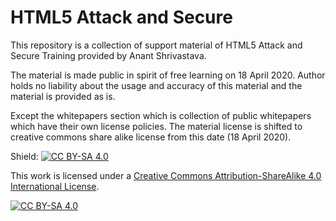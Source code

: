 # HTML5 Attack and Secure

This repository is a collection of support material of HTML5 Attack and Secure Training provided by Anant Shrivastava. 

The material is made public in spirit of free learning on 18 April 2020. Author holds no liability about the usage and accuracy of this material and the material is provided as is.

Except the whitepapers section which is collection of public whitepapers which have their own license policies.  The material license is shifted to creative commons share alike license from this date (18 April 2020). 

Shield: [![CC BY-SA 4.0][cc-by-sa-shield]][cc-by-sa]

This work is licensed under a [Creative Commons Attribution-ShareAlike 4.0
International License][cc-by-sa].

[![CC BY-SA 4.0][cc-by-sa-image]][cc-by-sa]

[cc-by-sa]: http://creativecommons.org/licenses/by-sa/4.0/
[cc-by-sa-image]: https://licensebuttons.net/l/by-sa/4.0/88x31.png
[cc-by-sa-shield]: https://img.shields.io/badge/License-CC%20BY--SA%204.0-lightgrey.svg